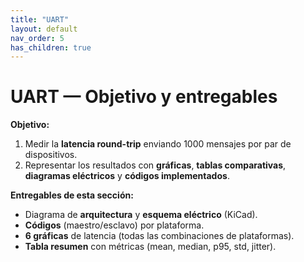 ```yaml
---
title: "UART"
layout: default
nav_order: 5
has_children: true
---
```


# UART — Objetivo y entregables

**Objetivo:**  
1. Medir la **latencia round-trip** enviando 1000 mensajes por par de dispositivos.  
2. Representar los resultados con **gráficas**, **tablas comparativas**, **diagramas eléctricos** y **códigos implementados**.

**Entregables de esta sección:**
- Diagrama de **arquitectura** y **esquema eléctrico** (KiCad).
- **Códigos** (maestro/esclavo) por plataforma.
- **6 gráficas** de latencia (todas las combinaciones de plataformas).
- **Tabla resumen** con métricas (mean, median, p95, std, jitter).
